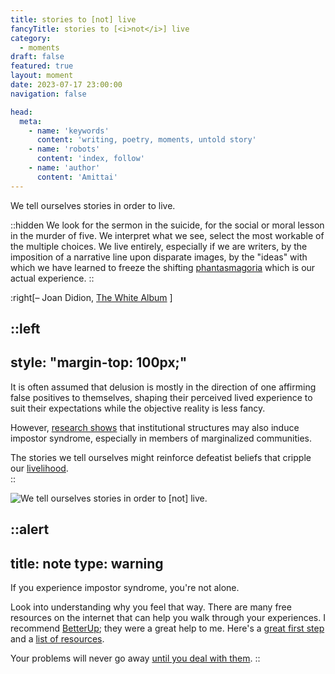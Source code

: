 ```yaml
---
title: stories to [not] live
fancyTitle: stories to [<i>not</i>] live
category:
  - moments
draft: false
featured: true
layout: moment
date: 2023-07-17 23:00:00
navigation: false

head:
  meta:
    - name: 'keywords'
      content: 'writing, poetry, moments, untold story'
    - name: 'robots'
      content: 'index, follow'
    - name: 'author'
      content: 'Amittai'
---
```


We tell ourselves stories in order to live.

::hidden
  We look for the sermon in the suicide,
  for the social or moral lesson in the murder of five.
  We interpret what we see, select the most workable of the multiple choices.
  We live entirely, especially if we are writers,
  by the imposition of a narrative line upon disparate images,
  by the "ideas" with which we have learned to freeze
  the shifting [phantasmagoria][phantasmagoria] which is our actual experience.
::

:right[&ndash; Joan Didion, [The White Album][the-white-album] ]

<!-- more -->

::left
---
style: "margin-top: 100px;"
---
  It is often assumed that delusion is mostly in the direction
  of one affirming false positives to themselves,
  shaping their perceived lived experience to suit their expectations
  while the objective reality is less fancy.

  However, [research shows][impostor-syndrome] that institutional structures
  may also induce impostor syndrome, especially in members of marginalized communities.

  The stories we tell ourselves might reinforce defeatist beliefs
  that cripple our [livelihood][livelihood].  
::

![We tell ourselves stories in order to \[<i>not</i>\] live.](impostor-syndrome.webp)

::alert
---
title: note
type: warning
---

If you experience impostor syndrome, you're not alone.

Look into understanding why you feel that way.
There are many free resources on the internet that can help you walk through your experiences.
I recommend [BetterUp][betterup]; they were a great help to me.
Here's a [great first step][first-step] and a [list of resources][resources].

Your problems will never go away [until you deal with them][problems-foroux].
::

[phantasmagoria]:     https://www.merriam-webster.com/dictionary/phantasmagoria#:~:text=2,of%20things%20seen%20or%20imagined
[the-white-album]:    https://www.goodreads.com/book/show/421.The_White_Album
[impostor-syndrome]:  https://www.imd.org/research-knowledge/diversity-and-equity-and-inclusion/articles/contextualizing-the-impostor-syndrome/#:~:text=This%20line%20of%20research%20therefore,impostors%E2%80%9D%20when%20in%20those%20institutions.
[livelihood]:         https://www.merriam-webster.com/dictionary/livelihood#:~:text=the%20quality%20or%20state%20of%20being%20lively
[betterup]:           https://www.betterup.com/
[first-step]:         https://www.betterup.com/blog/what-is-imposter-syndrome-and-how-to-avoid-it
[resources]:          https://www.betterup.com/search-results?term=impostor+syndrome
[problems-foroux]:    https://dariusforoux.com/deal-with-your-problem/
